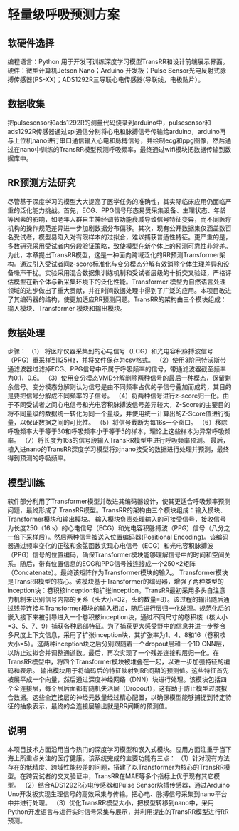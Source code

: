 # 轻量级呼吸预测方案

## 软硬件选择
编程语言：Python 用于开发可训练深度学习模型TransRR和设计前端展示界面。
硬件：微型计算机Jetson Nano；Arduino 开发板；Pulse Sensor光电反射式脉搏传感器(PS-XX)；ADS1292R三导联心电传感器(导联线，电极贴片）。

## 数据收集
把pulsesensor和ads1292R的测量代码烧录到arduino中，pulsesensor和ads1292R传感器通过spi通信分别将心电和脉搏信号传输给arduino，arduino再与上位机nano进行串口通信输入心电和脉搏信号，并绘制ecg和ppg图像，然后通过在nano中训练的TransRR模型预测呼吸频率，最终通过wifi模块把数据传输到数据库中。

## RR预测方法研究
尽管基于深度学习的模型大大提高了医学任务的准确性，其实际临床应用仍面临严重的泛化能力挑战。首先，ECG、PPG信号形态易受采集设备、生理状态、年龄等因素的影响，如老年人群自主神经调节功能衰减导致信号特征变异，而不同医疗机构的操作规范差异进一步加剧数据分布偏移。其次，现有公开数据集仅涵盖数百名受试者，模型易陷入对有限样本的过拟合，难以捕获普适性特征。更严重的是，多数研究采用受试者内分段验证策略，致使模型在新个体上的预测可靠性非常差。为此，本章提出TransRR模型，这是一种面向跨域泛化的RR预测Transformer架构。通过引入受试者间z-score标准化与变分模态分解有效消除个体生理差异和设备噪声干扰。实验采用混合数据集训练机制和受试者层级的十折交叉验证，严格评估模型在新个体与新采集环境下的泛化性能。Transformer 模型为自然语言处理领域的进步做出了重大贡献，并在时间数据处理中得到了广泛的应用。本项目改进了其编码器的结构，使更加适应RR预测问题。TransRR的架构由三个模块组成：输入模块、Transformer 模块和输出模块。

## 数据处理
步骤：
（1） 将医疗仪器采集到的心电信号（ECG）和光电容积脉搏波信号（PPG）重采样到125Hz，并将文件保存为csv格式。
（2）使用3阶巴特沃斯带通滤波器过滤掉ECG、PPG信号中不属于呼吸频率的信号，带通滤波器截至频率为0.1，0.6。
（3）使用变分模态VMD分解删除两种信号的最后一种模态，保留剩余信号。变分模态分解则认为信号是由不同频率占优的子信号叠加而成的，其目的是要把信号分解成不同频率的子信号。
（4）将两种信号进行z-score归一化。由于不同受试者之间心电信号和光电容积脉搏波信号差异较大，Z-Score的主要目的将不同量级的数据统一转化为同一个量级，并使用统一计算出的Z-Score值进行衡量，以保证数据之间的可比性。
（5）将信号截断为每16s一个窗口。
（6）移除呼吸频率大于等于30和呼吸频率小于等于5的样本，理论上这些样本为异常呼吸频率。
（7）将长度为16s的信号段输入TransRR模型中进行呼吸频率预测。
最后，植入进nano的TransRR深度学习模型将对nano接受的数据进行处理并预测，最终得到预测的呼吸频率。

## 模型训练
软件部分利用了Transformer模型并改进其编码器设计，使其更适合呼吸频率预测问题，最终形成了 TransRR模型。TransRR的架构由三个模块组成：输入模块、Transformer模块和输出模块。
输入模块负责处理输入的可接受信号，接收信号为长度250（16 s）的心电信号（ECG）和光电容积脉搏波（PPG）信号（八分之一倍下采样后）。然后两种信号被送入位置编码器(Positional Encoding)。该编码器通过频率变化的正弦和余弦函数实现心电信号（ECG）和光电容积脉搏波（PPG）信号的位置编码，确保Transformer模块能够理解信号中的时间和空间关系。随后，带有位置信息的ECG和PPG信号被连接成一个250×2矩阵（Concatenate）。最终该矩阵作为Transformer模块的输入。
Transformer模块是TransRR模型的核心。该模块基于Transformer的编码器，增强了两种类型的inception块：卷积核inception和扩张inception。TransRR最初采用多头自注意力机制来识别信号内部的关系（头大小=32，头的数量=8）。该过程的输出随后通过残差连接与Transformer模块的输入相加，随后进行层归一化处理。规范化后的嵌入接下来被引导进入一个卷积核inception块，通过不同尺寸的卷积核（核大小=3、5、7、9）捕获各种局部特征。为了捕获更大感受野中的信息并进一步整合多尺度上下文信息，采用了扩张inception块，其扩张率为1、4、8和16（卷积核大小=5）。这两种inception块之后分别跟随着一个dropout层和一个1D CNN层，以防止过拟合并调整通道数。最后，再次实现了一个残差连接和层归一化。在TransRR模型中，将四个Transformer模块被堆叠在一起，以进一步加强特征的编码和表示。
输出模块用于将编码后的特征映射到RR间期的预测值。这些特征首先被展平成一个向量，然后通过深度神经网络（DNN）块进行处理。该模块包括四个全连接层，每个层后面都有随机失活层（Dropout），这有助于防止模型过度拟合数据。这些全连接层的神经元数量经过精心配置，以确保模型能够捕捉到特定特征的抽象表示，最终的全连接层输出就是RR间期的预测值。

## 说明
本项目技术方面沿用当今热门的深度学习模型和嵌入式模块。应用方面注重于当下海上所重点关注的医疗健康。该系统完成的主要功能有三点：
（1）针对现有方法存在的低精度、跨域性能较差的问题，搭建了以Transformer为核心的TransRR模型。在跨受试者的交叉验证中，TransRR在MAE等多个指标上优于现有其它模型。
（2）结合ADS1292R心电传感器和Pulse Sensor脉搏传感器，通过Arduino Uno开发板实现生理信号的高效采集与传输。把心电、脉搏信号采集到nano平台中并进行处理。
（3）优化TransRR模型大小，把模型转移到nano中，采用Python开发语言与进行实时信号采集与展示，并利用提出的TransRR模型进行RR预测。
